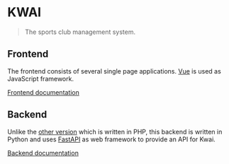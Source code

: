 # KWAI
> The sports club management system.

## Frontend
The frontend consists of several single page applications. [Vue](https://vuejs.org) is used as JavaScript framework. 

[Frontend documentation](./kwai-frontend/index.md)

## Backend
Unlike the [other version](https://github.com/fbraem/kwai-api) which is written in PHP, this backend is written in 
Python and uses [FastAPI](https://fastapi.tiangolo.com/) as web framework to provide an API for Kwai.

[Backend documentation](./kwai-backend/index.md)

